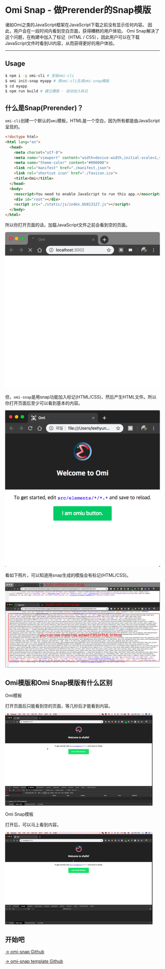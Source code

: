 # Omi Snap - 做Prerender的Snap模版

诸如Omi之类的JavaScript框架在JavaScript下载之前没有显示任何内容。 因此，用户会在一段时间内看到空白页面，获得糟糕的用户体验。 Omi Snap解决了这个问题，在构建中加入了标记（HTML / CSS），因此用户可以在下载JavaScript文件时看到UI内容，从而获得更好的用户体验。

---

## Usage

```bash
$ npm i -g omi-cli # 安装omi-cli
$ omi init-snap myapp # 用omi-cli生成omi-snap模版
$ cd myapp
$ npm run build # 建立模版 - 自动加入标记
```

## 什么是Snap(Prerender)？
`omi-cli`创建一个默认的`omi`模板，HTML是一个空白，因为所有都是由JavaScript呈现的。

```html
<!doctype html>
<html lang="en">
  <head>
    <meta charset="utf-8">
    <meta name="viewport" content="width=device-width,initial-scale=1,shrink-to-fit=no">
    <meta name="theme-color" content="#000000">
    <link rel="manifest" href="./manifest.json">
    <link rel="shortcut icon" href="./favicon.ico">
    <title>Omi</title>
  </head>
  <body>
    <noscript>You need to enable JavaScript to run this app.</noscript>
    <div id="root"></div>
    <script src="./static/js/index.bb813127.js"></script>
  </body>
</html>
```

所以你打开页面的话，加载JavaScript文件之前会看到空的页面。

![blank](../assets/omi-snap/blank.png)

但，`omi-snap`是用snap功能加入标记(HTML/CSS)，然后产生HTML文件。所以你打开页面后至少可以看到基本的内容。

![initial](../assets/omi-snap/initial.png)

看如下照片，可以知道用snap生成的模版会有标记(HTML/CSS)。

![html](../assets/omi-snap/comapre-snap-before-after.png)

## Omi模版和Omi Snap模版有什么区别

Omi模板

打开页面后只能看到空的页面，等几秒后才能看到内容。

![omi-template](../assets/omi-snap/omi.gif)

Omi Snap模板

打开后，可以马上看到内容。

![omi-snap-template](../assets/omi-snap/omi-snap.gif)

## 开始吧

[→ omi-snap Github](https://github.com/Tencent/omi/tree/master/packages/omi-snap)

[→ omi-snap template Github](https://github.com/omijs/template-snap)